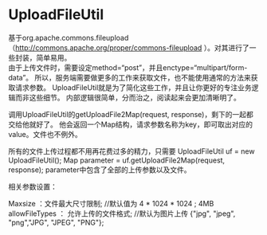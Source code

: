 UploadFileUtil
==============

基于org.apache.commons.fileupload（http://commons.apache.org/proper/commons-fileupload ）。对其进行了一些封装，简单易用。  
由于上传文件时，需要设定method=“post”，并且enctype=“multipart/form-data”。
所以，服务端需要做更多的工作来获取文件，也不能使用通常的方法来获取请求参数。
UploadFileUtil就是为了简化这些工作，并且让你更好的专注业务逻辑而非这些细节。
内部逻辑很简单，分而治之，阅读起来会更加清晰明了。

调用UploadFileUtil的getUploadFile2Map(request, response)，剩下的一起都交给他就好了。
他会返回一个Map结构，请求参数名称为key，即可取出对应的value。文件也不例外。

所有的文件上传过程都不用再花费过多的精力，只需要
      UploadFileUtil uf = new UploadFileUtil();
			Map parameter = uf.getUploadFile2Map(request, response);
parameter中包含了全部的上传参数以及文件。

相关参数设置：

Maxsize ：文件最大尺寸限制;    //默认值为 4 * 1024 * 1024 ; 4MB
allowFileTypes ： 允许上传的文件格式; //默认为图片上传 {"jpg", "jpeg", "png","JPG", "JPEG", "PNG"};

